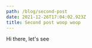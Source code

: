 ```yaml
---
path: /blog/second-post
date: 2021-12-26T17:04:02.923Z
title: Second post woop woop
---
```

Hi there, let's see